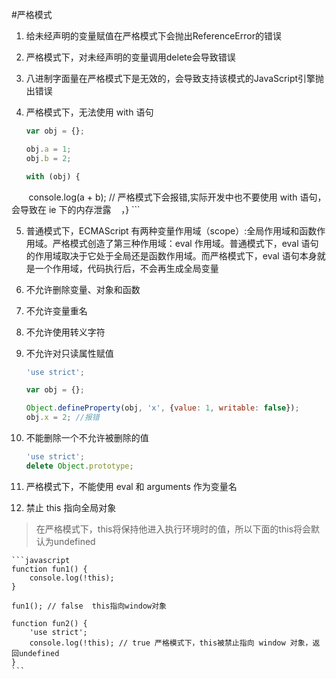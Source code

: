 #严格模式

1. 给未经声明的变量赋值在严格模式下会抛出ReferenceError的错误

2. 严格模式下，对未经声明的变量调用delete会导致错误

3. 八进制字面量在严格模式下是无效的，会导致支持该模式的JavaScript引擎抛出错误

4. 严格模式下，无法使用 with 语句

    ```javascript
    var obj = {};
    
    obj.a = 1;
    obj.b = 2;
    
    with (obj) {
        console.log(a + b); // 严格模式下会报错,实际开发中也不要使用 with 语句，会导致在 ie 下的内存泄露
    ，}
    ```
    
5. 普通模式下，ECMAScript 有两种变量作用域（scope）:全局作用域和函数作用域。严格模式创造了第三种作用域：eval 作用域。普通模式下，eval 语句的作用域取决于它处于全局还是函数作用域。而严格模式下，eval 语句本身就是一个作用域，代码执行后，不会再生成全局变量

6. 不允许删除变量、对象和函数

7. 不允许变量重名

8. 不允许使用转义字符

9. 不允许对只读属性赋值

    ```javascript
    'use strict';
    
    var obj = {};
    
    Object.defineProperty(obj, 'x', {value: 1, writable: false});
    obj.x = 2; //报错
    ```
    
10. 不能删除一个不允许被删除的值

    ```javascript
    'use strict';
    delete Object.prototype;
    ```
    
11. 严格模式下，不能使用 eval 和 arguments 作为变量名

12. 禁止 this 指向全局对象

> 在严格模式下，this将保持他进入执行环境时的值，所以下面的this将会默认为undefined

    ```javascript
    function fun1() {
        console.log(!this);
    }
    
    fun1(); // false  this指向window对象
    
    function fun2() {
        'use strict';
        console.log(!this); // true 严格模式下，this被禁止指向 window 对象，返回undefined
    }
    ```

